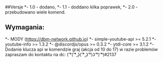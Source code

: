 ##Versje
*- 1.0 - dodano,
*- 1.1 - doddano kilka poprawek,
*- 2.0 - przebudowano wiele komend.
## Wymagania:
*- MODY (https://dbm-network.github.io)
*- simple-youtube-api >= 5.2.1
*- youtube-info >= 1.3.2
*- @discordjs/opus >= 0.3.2
*- ytdl-core >= 3.1.2
*- Dodanie klucza api w komendzie graj (akcja od 10 do 17)
w razie problemów zapraszam do kontaktu na dc: ( ͡°( ͡° ͜ʖ( ͡° ͜ʖ ͡°)ʖ ͡°) ͡°)#2137
